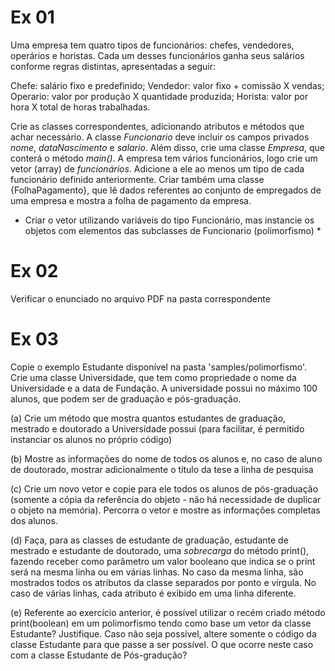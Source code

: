 # Ex 01
Uma empresa tem quatro tipos de funcionários: chefes, vendedores, operários e horistas. Cada um desses funcionários ganha seus salários conforme regras distintas, apresentadas a seguir: 

Chefe: salário fixo e predefinido;
Vendedor: valor fixo + comissão X vendas;
Operario: valor por produção X quantidade produzida;
Horista: valor por hora X total de horas trabalhadas.


Crie as classes correspondentes, adicionando atributos e métodos que achar necessário. A classe *Funcionario* deve incluir os campos privados *nome*, *dataNascimento* e *salario*. Além disso, crie uma classe *Empresa*, que conterá o método *main()*. A empresa tem vários funcionários, logo crie um vetor (array)  de *funcionários*. Adicione a ele ao menos um tipo de cada funcionário definido anteriormente. Criar também uma classe {FolhaPagamento}, que lê dados referentes ao conjunto de empregados de uma empresa e mostra a folha de pagamento da empresa.

* Criar o vetor utilizando variáveis do tipo Funcionário, mas instancie os objetos com elementos das subclasses de Funcionario (polimorfismo) *

# Ex 02

Verificar o enunciado no arquivo PDF na pasta correspondente

# Ex 03

Copie o exemplo Estudante disponível na pasta 'samples/polimorfismo'. Crie uma classe Universidade, que tem como propriedade o nome da Universidade e a data de Fundação. A universidade possui no máximo 100 alunos, que podem ser de graduação e pós-graduação. 

(a) Crie um método que mostra quantos estudantes de graduação, mestrado e doutorado a Universidade possui (para facilitar, é permitido instanciar os alunos no próprio código)

(b) Mostre as informações do nome de todos os alunos e, no caso de aluno de doutorado, mostrar adicionalmente o título da tese a linha de pesquisa

(c) Crie um novo vetor e copie para ele todos os alunos de pós-graduação (somente a cópia da referência do objeto - não há necessidade de duplicar o objeto na memória). Percorra o vetor e mostre as informações completas dos alunos.

(d) Faça, para   as classes de estudante de graduação, estudante de mestrado e estudante de doutorado, uma *sobrecarga* do método print(), fazendo receber como parâmetro um valor booleano que indica se o print será na mesma linha ou em várias linhas. No caso da mesma linha, são mostrados todos os atributos da classe separados por ponto e vírgula. No caso de várias linhas, cada atributo é exibido em uma linha diferente.
    
(e)  Referente ao exercício anterior, é possível utilizar o recém criado método print(boolean) em um polimorfismo tendo como base um vetor da classe Estudante? Justifique. Caso não seja possível, altere somente o código da classe Estudante para que passe a ser possível. O que ocorre neste caso com a classe Estudante de Pós-gradução?

